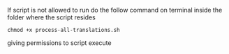 If script is not allowed to run do the follow command on terminal inside the folder where the script resides

`chmod +x process-all-translations.sh`

giving permissions to script execute

